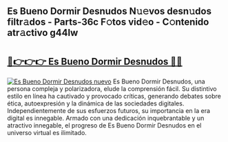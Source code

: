 ## Es Bueno Dormir Desnudos N𝚞𝚎vos desn𝚞dos filtr𝚊dos - Parts-36c F𝚘tos vid𝚎o - C𝚘ntenido atr𝚊ctivo g44lw

# <h2><a href="http://mbb3iy.tromn.icu/?c=Es+Bueno+Dormir+Desnudos">🔗👉👉👉 Es Bueno Dormir Desnudos 🔗🔗</a></h2>

[![Es Bueno Dormir Desnudos nuevo](https://i.imgur.com/pEAQMta.gif)](http://mbb3iy.tromn.icu/?c=Es+Bueno+Dormir+Desnudos)
Es Bueno Dormir Desnudos, una persona compleja y polarizadora, elude la comprensión fácil. Su distintivo estilo en línea ha cautivado y provocado críticas, generando debates sobre ética, autoexpresión y la dinámica de las sociedades digitales. Independientemente de sus esfuerzos futuros, su importancia en la era digital es innegable. Armado con una dedicación inquebrantable y un atractivo innegable, el progreso de Es Bueno Dormir Desnudos en el universo virtual es ilimitado.
